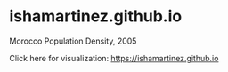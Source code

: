 # ishamartinez.github.io
Morocco Population Density, 2005


Click here for visualization: https://ishamartinez.github.io

